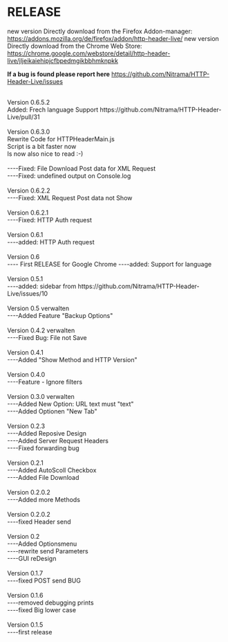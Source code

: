 # RELEASE
new version Directly download from the Firefox Addon-manager: https://addons.mozilla.org/de/firefox/addon/http-header-live/
new version Directly download from the Chrome Web Store: https://chrome.google.com/webstore/detail/http-header-live/jljeikaiehipjcfbpedmgikbbhmknpkk
<br />

<b>If a bug is found please report here</b>
https://github.com/Nitrama/HTTP-Header-Live/issues

<br />
Version 0.6.5.2<br />
Added: Frech language Support https://github.com/Nitrama/HTTP-Header-Live/pull/31<br />
<br />
Version 0.6.3.0<br />
Rewrite Code for HTTPHeaderMain.js<br />
Script is a bit faster now<br />
Is now also nice to read :-)<br />
<br />
----Fixed: File Download Post data for XML Request<br />
----Fixed: undefined output on Console.log<br />
<br />
Version 0.6.2.2<br />
----Fixed: XML Request Post data not Show<br />
<br />
Version 0.6.2.1<br />
----Fixed: HTTP Auth request<br />
<br />
Version 0.6.1<br />
----added: HTTP Auth request<br />
<br />
Version 0.6<br />
---- First RELEASE for Google Chrome
----added: Support for language<br />
<br />
Version 0.5.1<br />
----added: sidebar from https://github.com/Nitrama/HTTP-Header-Live/issues/10<br />
<br />
Version 0.5 verwalten<br />
----Added Feature "Backup Options"<br />
<br />
Version 0.4.2 verwalten<br />
----Fixed Bug: File not Save<br />
<br />
Version 0.4.1<br />
----Added "Show Method and HTTP Version"<br />
<br />
Version 0.4.0<br />
----Feature - Ignore filters<br />
<br />
Version 0.3.0 verwalten<br />
----Added New Option: URL text must "text"<br />
----Added Optionen "New Tab"<br />
<br />
Version 0.2.3<br />
----Added Reposive Design<br />
----Added Server Request Headers<br />
----Fixed forwarding bug<br />
<br />
Version 0.2.1<br />
----Added AutoScoll Checkbox<br />
----Added File Download<br />
<br />
Version 0.2.0.2<br />
----Added more Methods<br />
<br />
Version 0.2.0.2<br />
----fixed Header send<br />
<br />
Version 0.2<br />
----Added Optionsmenu<br />
----rewrite send Parameters<br />
----GUI reDesign<br />
<br />
Version 0.1.7<br />
----fixed POST send BUG<br />
<br />
Version 0.1.6<br />
----removed debugging prints<br />
----fixed Big lower case<br />
<br />
Version 0.1.5<br />
----first release<br />
